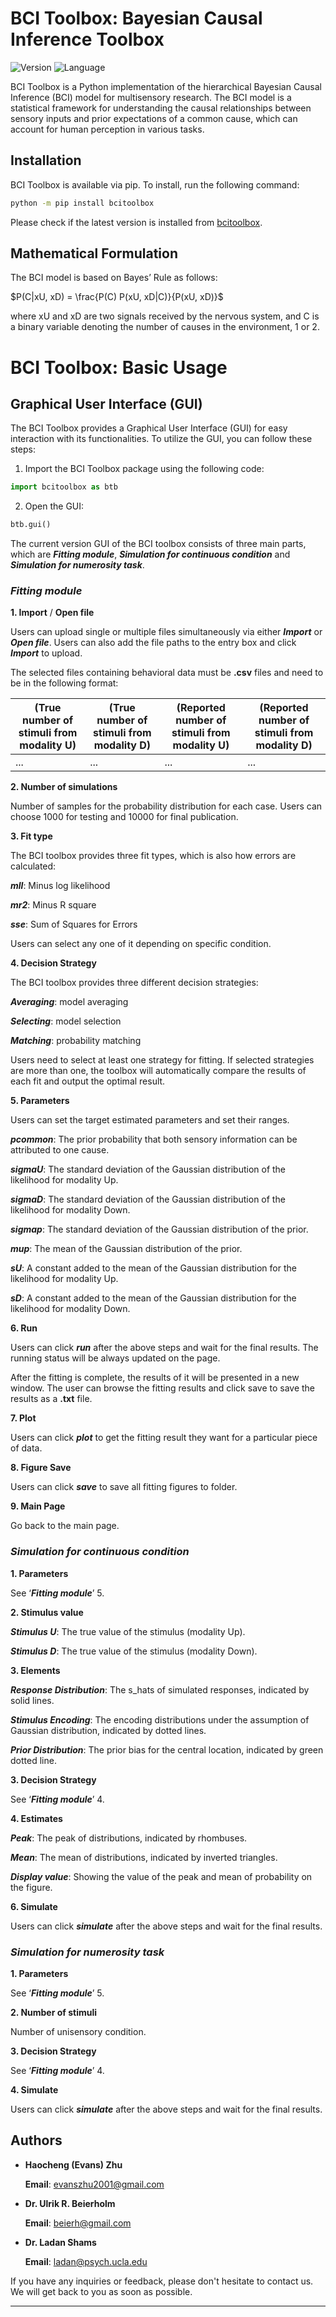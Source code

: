 # BCI Toolbox: Bayesian Causal Inference Toolbox

![Version](https://img.shields.io/badge/version-0.0.1.4-red)
![Language](https://img.shields.io/badge/language-Python-blue)

BCI Toolbox is a Python implementation of the hierarchical Bayesian Causal Inference (BCI) model for multisensory research. The BCI model is a statistical framework for understanding the causal relationships between sensory inputs and prior expectations of a common cause, which can account for human perception in various tasks.

## Installation

BCI Toolbox is available via pip. To install, run the following command:
```bash
python -m pip install bcitoolbox
```
Please check if the latest version is installed from [bcitoolbox](https://pypi.org/project/bcitoolbox).

## Mathematical Formulation

The BCI model is based on Bayes’ Rule as follows:

$P(C|xU, xD) = \frac{P(C) P(xU, xD|C)}{P(xU, xD)}$

where xU and xD are two signals received by the nervous system, and C is a binary variable denoting the number of causes in the environment, 1 or 2.


# BCI Toolbox: Basic Usage

## Graphical User Interface (GUI)

The BCI Toolbox provides a Graphical User Interface (GUI) for easy interaction with its functionalities. To utilize the GUI, you can follow these steps:

1. Import the BCI Toolbox package using the following code:

```python
import bcitoolbox as btb
```

2.  Open the GUI:
```python
btb.gui()
```

The current version GUI of the BCI toolbox consists of three main parts, which are ***Fitting module***, ***Simulation for continuous condition*** and ***Simulation for numerosity task***.

### ***Fitting module***
**1. Import** / **Open file**
   
Users can upload single or multiple files simultaneously via either ***Import*** or ***Open file***. Users can also add the file paths to the entry box and click ***Import*** to upload.

The selected files containing behavioral data must be **.csv** files and need to be in the following format:

| (True number of stimuli from modality U) | (True number of stimuli from modality D) | (Reported number of stimuli from modality U) | (Reported number of stimuli from modality D) |
|------------------------------|-----------------------------------------|--------------------------------------------|--------------------------------------------|
| ...                          | ...                                     | ...                                        | ...                                        |

**2. Number of simulations**
   
Number of samples for the probability distribution for each case. Users can choose 1000 for testing and 10000 for final publication.

**3. Fit type**
   
The BCI toolbox provides three fit types, which is also how errors are calculated:

***mll***: Minus log likelihood

***mr2***: Minus R square

***sse***: Sum of Squares for Errors

Users can select any one of it depending on specific condition.

**4. Decision Strategy**
   
The BCI toolbox provides three different decision strategies:

***Averaging***: model averaging

***Selecting***: model selection

***Matching***: probability matching

Users need to select at least one strategy for fitting. If selected strategies are more than one, the toolbox will automatically compare the results of each fit and output the optimal result.

**5. Parameters**
   
Users can set the target estimated parameters and set their ranges.

***pcommon***: The prior probability that both sensory information can be attributed to one cause.

***sigmaU***: The standard deviation of the Gaussian distribution of the likelihood for modality Up.

***sigmaD***: The standard deviation of the Gaussian distribution of the likelihood for modality Down.

***sigmap***: The standard deviation of the Gaussian distribution of the prior.

***mup***: The mean of the Gaussian distribution of the prior.

***sU***: A constant added to the mean of the Gaussian distribution for the likelihood for modality Up.

***sD***: A constant added to the mean of the Gaussian distribution for the likelihood for modality Down.

**6. Run**

Users can click ***run*** after the above steps and wait for the final results. The running status will be always updated on the page.

After the fitting is complete, the results of it will be presented in a new window. The user can browse the fitting results and click save to save the results as a **.txt** file.

**7. Plot**

Users can click ***plot*** to get the fitting result they want for a particular piece of data.

**8. Figure Save**

Users can click ***save*** to save all fitting figures to folder. 

**9. Main Page**

Go back to the main page.


### ***Simulation for continuous condition***

**1. Parameters**

See ‘***Fitting module***’ 5.

**2. Stimulus value**

***Stimulus U***: The true value of the stimulus (modality Up).

***Stimulus D***: The true value of the stimulus (modality Down).

**3. Elements**

***Response Distribution***: The s_hats of simulated responses, indicated by solid lines.

***Stimulus Encoding***: The encoding distributions under the assumption of Gaussian distribution, indicated by dotted lines.

***Prior Distribution***: The prior bias for the central location, indicated by green dotted line.

**3. Decision Strategy**

See ‘***Fitting module***’ 4.

**4. Estimates**
   
***Peak***: The peak of distributions, indicated by rhombuses.

***Mean***: The mean of distributions, indicated by inverted triangles.

***Display value***: Showing the value of the peak and mean of probability on the figure.

**6. Simulate**

Users can click ***simulate*** after the above steps and wait for the final results. 


### ***Simulation for numerosity task***

**1. Parameters**

See ‘***Fitting module***’ 5.

**2. Number of stimuli**

Number of unisensory condition.

**3. Decision Strategy**

See ‘***Fitting module***’ 4.

**4. Simulate**

Users can click ***simulate*** after the above steps and wait for the final results. 





## Authors

- **Haocheng (Evans) Zhu**
  
    **Email**: evanszhu2001@gmail.com

- **Dr. Ulrik R. Beierholm**
  
    **Email**: beierh@gmail.com

- **Dr. Ladan Shams**
  
    **Email**: ladan@psych.ucla.edu


If you have any inquiries or feedback, please don't hesitate to contact us. We will get back to you as soon as possible.

---














